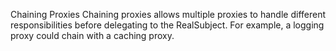 Chaining Proxies
Chaining proxies allows multiple proxies to handle different responsibilities before delegating to the RealSubject. For example, a logging proxy could chain with a caching proxy.

